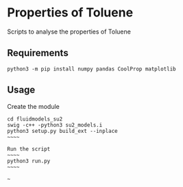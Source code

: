 # Properties of Toluene
Scripts to analyse the properties of Toluene

## Requirements
~~~~
python3 -m pip install numpy pandas CoolProp matplotlib
~~~~

## Usage 
Create the module
~~~~~
cd fluidmodels_su2
swig -c++ -python3 su2_models.i
python3 setup.py build_ext --inplace
~~~~

Run the script
~~~~
python3 run.py
~~~~

~

